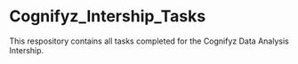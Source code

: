 # Cognifyz_Intership_Tasks
This respository contains all tasks completed for the Cognifyz Data Analysis Intership.
